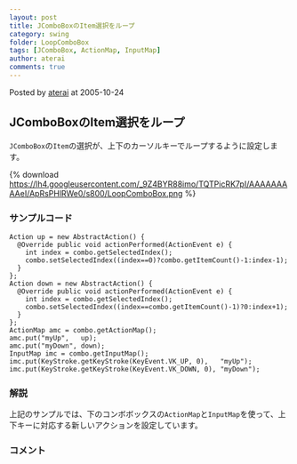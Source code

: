 ```yaml
---
layout: post
title: JComboBoxのItem選択をループ
category: swing
folder: LoopComboBox
tags: [JComboBox, ActionMap, InputMap]
author: aterai
comments: true
---
```


Posted by [aterai](http://terai.xrea.jp/aterai.html) at 2005-10-24

## JComboBoxのItem選択をループ
`JComboBox`の`Item`の選択が、上下のカーソルキーでループするように設定します。

{% download https://lh4.googleusercontent.com/_9Z4BYR88imo/TQTPicRK7pI/AAAAAAAAAeI/ApRsPHlRWe0/s800/LoopComboBox.png %}

### サンプルコード
<pre class="prettyprint"><code>Action up = new AbstractAction() {
  @Override public void actionPerformed(ActionEvent e) {
    int index = combo.getSelectedIndex();
    combo.setSelectedIndex((index==0)?combo.getItemCount()-1:index-1);
  }
};
Action down = new AbstractAction() {
  @Override public void actionPerformed(ActionEvent e) {
    int index = combo.getSelectedIndex();
    combo.setSelectedIndex((index==combo.getItemCount()-1)?0:index+1);
  }
};
ActionMap amc = combo.getActionMap();
amc.put("myUp",   up);
amc.put("myDown", down);
InputMap imc = combo.getInputMap();
imc.put(KeyStroke.getKeyStroke(KeyEvent.VK_UP, 0),   "myUp");
imc.put(KeyStroke.getKeyStroke(KeyEvent.VK_DOWN, 0), "myDown");
</code></pre>

### 解説
上記のサンプルでは、下のコンボボックスの`ActionMap`と`InputMap`を使って、上下キーに対応する新しいアクションを設定しています。

### コメント
